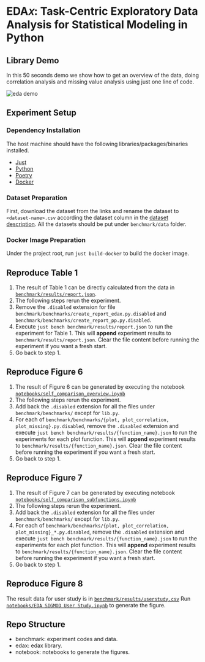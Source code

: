 # EDA𝑥: Task-Centric Exploratory Data Analysis for Statistical Modeling in Python

## Library Demo
In this 50 seconds demo we show how to get an overview of the data, doing correlation analysis
and missing value analysis using just one line of code.

![eda demo](EDAx.gif)

## Experiment Setup

### Dependency Installation
The host machine should have the following libraries/packages/binaries installed.

- [Just](https://github.com/casey/just)
- [Python](https://www.python.org/downloads/)
- [Poetry](https://python-poetry.org/)
- [Docker](https://www.docker.com/)

### Dataset Preparation
First, download the dataset from the links and rename the dataset to `<dataset-name>.csv`
according the dataset column in the [dataset description](dataset.pdf).
All the datasets should be put under `benchmark/data` folder.

### Docker Image Preparation
Under the project root, run `just build-docker` to build the docker image.

## Reproduce Table 1
1. The result of Table 1 can be directly calculated from the data in [`benchmark/results/report.json`](benchmark/results/report.json).
2. The following steps rerun the experiment.
3. Remove the `.disabled` extension for file `benchmark/benchmarks/create_report_edax.py.disabled` and `benchmark/benchmarks/create_report_pp.py.disabled`.
4. Execute `just bench benchmark/results/report.json` to run the experiment for Table 1.
   This will **append** experiment results to `benchmark/results/report.json`. Clear the file content before running the experiment if you want a fresh start.
5. Go back to step 1.

## Reproduce Figure 6
1. The result of Figure 6 can be generated by executing the notebook [`notebooks/self_comparison_overview.ipynb`](https://nbviewer.jupyter.org/github/edatechreport/edax/blob/master/notebooks/self_comparison_overview.ipynb)
2. The following steps rerun the experiment.
3. Add back the `.disabled` extension for all the files under `benchmark/benchmarks/` except for `lib.py`.
4. For each of `benchmark/benchmarks/{plot, plot_correlation, plot_missing}.py.disabled`,
   remove the `.disabled` extension and execute `just bench benchmark/results/{function_name}.json` to run the experiments for each plot function.
   This will **append** experiment results to `benchmark/results/{function_name}.json`. Clear the file content before running the experiment if you want a fresh start.
5. Go back to step 1.

## Reproduce Figure 7
1. The result of Figure 7 can be generated by executing notebook [`notebooks/self_comparison_subfunctions.ipynb`](https://nbviewer.jupyter.org/github/edatechreport/edax/blob/master/notebooks/self_comparison_subfunctions.ipynb)
2. The following steps rerun the experiment.
3. Add back the `.disabled` extension for all the files under `benchmark/benchmarks/` except for `lib.py`.
4. For each of `benchmark/benchmarks/{plot, plot_correlation, plot_missing}_*.py.disabled`,
   remove the `.disabled` extension and execute `just bench benchmark/results/{function_name}.json` to run the experiments for each plot function.
   This will **append** experiment results to `benchmark/results/{function_name}.json`. Clear the file content before running the experiment if you want a fresh start.
5. Go back to step 1.

## Reproduce Figure 8
The result data for user study is in [`benchmark/results/userstudy.csv`](benchmark/results/userstudy.csv)
Run [`notebooks/EDA SIGMOD User Study.ipynb`](https://nbviewer.jupyter.org/github/edatechreport/edax/blob/master/notebooks/EDA%20SIGMOD%20User%20Study.ipynb) to generate the figure.

## Repo Structure

- benchmark: experiment codes and data.
- edax: edax library.
- notebook: notebooks to generate the figures.
